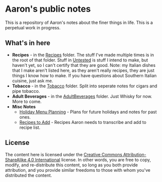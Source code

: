 # Aaron's public notes

This is a repository of Aaron's notes about the finer things in life. This is a perpetual work in progress. 

## What's in here

- **Recipes** - in the [Recipes](./Recipes/) folder. The stuff I've made multiple times is in the root of that folder. Stuff in [Untested](./Recipes/Untested) is stuff I intend to make, but haven't yet, so I can't certify that they are good. Note: my Italian dishes that I make aren't listed here, as they aren't really recipes, they are just things I know how to make. If you have questions about Southern Italian cuisine, just ask me.
- **Tobacco** - in the [Tobacco](./Tobacco/) folder. Split into seperate notes for cigars and pipe tobacco.
- **Adult Beverages** - in the [AdultBeverages](./AdultBeverages/) folder. Just Whisky for now. More to come.
- **Misc Notes** 
	- [Holiday Menu Planning](./Holiday%20Menu%20Planning.html) - Plans for future holidays and notes for past ones.
	- [Recipes to Add](./Recipes%20to%20add.html) - Recipes Aaron needs to transcribe and add to recipe list.

## License

The content here is licensed under the [Creative Commons Attribution-ShareAlike 4.0 International](https://creativecommons.org/licenses/by-sa/4.0/) license. In other words, you are free to copy, modify, and re-distribute this content, so long as you both provide attribution, and you provide similar freedoms to those with whom you've distributed the content. 